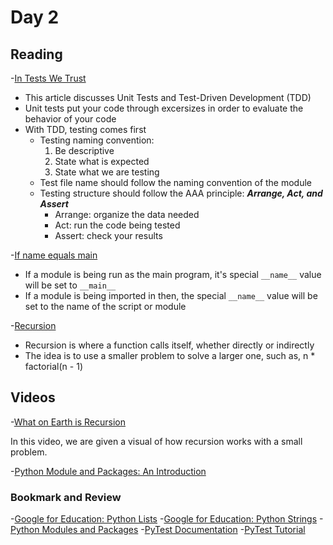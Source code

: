# Day 2

## Reading

-[In Tests We Trust](<https://code.likeagirl.io/in-tests-we-trust-tdd-with-python-af69f47e6932>)

- This article discusses Unit Tests and Test-Driven Development (TDD)
- Unit tests put your code through excersizes in order to evaluate the behavior of your code
- With TDD, testing comes first
  - Testing naming convention:
    1. Be descriptive
    2. State what is expected
    3. State what we are testing
  - Test file name should follow the naming convention of the module
  - Testing structure should follow the AAA principle: ***Arrange, Act, and Assert***
    - Arrange: organize the data needed
    - Act: run the code being tested
    - Assert: check your results

-[If name equals main](<https://www.geeksforgeeks.org/what-does-the-if-__name__-__main__-do/>)

- If a module is being run as the main program, it's special `__name__` value will be set to `__main__`
- If a module is being imported in then, the special `__name__` value will be set to the name of the script or module

-[Recursion](<https://www.geeksforgeeks.org/recursion/>)

- Recursion is where a function calls itself, whether directly or indirectly
- The idea is to use a smaller problem to solve a larger one, such as, n * factorial(n - 1)

## Videos

-[What on Earth is Recursion](<https://www.youtube.com/watch?v=Mv9NEXX1VHc>)

In this video, we are given a visual of how recursion works with a small problem.

-[Python Module and Packages: An Introduction](<https://realpython.com/courses/python-modules-packages/>)


### Bookmark and Review

-[Google for Education: Python Lists](<https://developers.google.com/edu/python/lists>)
-[Google for Education: Python Strings](<https://developers.google.com/edu/python/strings>)
-[Python Modules and Packages](<https://realpython.com/python-modules-packages/>)
-[PyTest Documentation](<https://docs.pytest.org/en/latest/>)
-[PyTest Tutorial](<https://www.guru99.com/pytest-tutorial.html>)